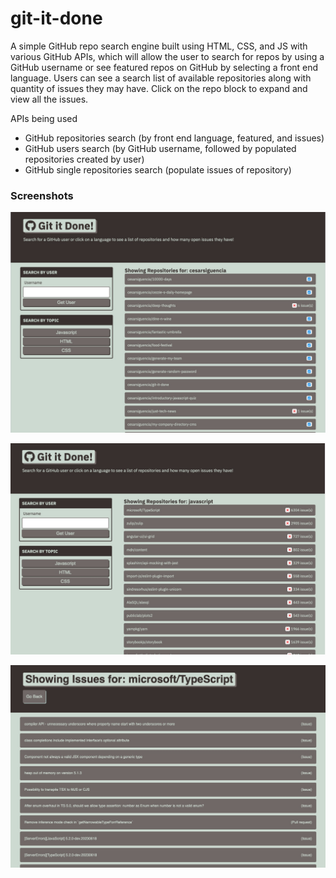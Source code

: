 # git-it-done

A simple GitHub repo search engine built using HTML, CSS, and JS with various GitHub APIs, which will allow the user to search for repos by using a GitHub username or see featured repos on GitHub by selecting a front end language. Users can see a search list of available repositories along with quantity of issues they may have. Click on the repo block to expand and view all the issues.

APIs being used
- GitHub repositories search (by front end language, featured, and issues)
- GitHub users search (by GitHub username, followed by populated repositories created by user)
- GitHub single repositories search (populate issues of repository)

### Screenshots
![Screenshot 1](./screenshots/1.png)

![Screenshot 2](./screenshots/2.png)

![Screenshot 3](./screenshots/3.png)